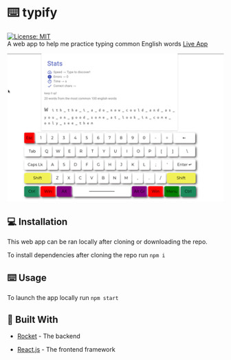 # :keyboard: typify
 [![License: MIT](https://img.shields.io/badge/License-MIT-yellow.svg)](https://opensource.org/licenses/MIT)  
A web app to help me practice typing common English words [Live App](https://j1m-ryan.github.io/typify/)  


![](images/program.gif)  
## :computer: Installation

This web app can be ran locally after cloning or downloading the repo.  

To install dependencies after cloning the repo run `npm i`  


## :keyboard: Usage

To launch the app locally run `npm start`


## :hammer: Built With

- [Rocket](https://rocket.rs/) - The backend

- [React.js](https://reactjs.org/) - The frontend framework
